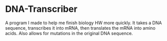 # DNA-Transcriber
A program I made to help me finish biology HW more quickly. It takes a DNA sequence, transcribes it into mRNA, then translates the mRNA into amino acids. Also allows for mutations in the original DNA sequence.
